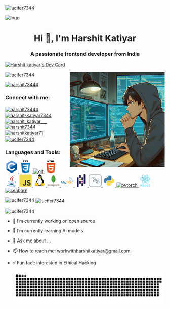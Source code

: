 <p align="left"> <img src="https://komarev.com/ghpvc/?username=lucifer7344&label=Profile%20views&color=0e75b6&style=flat" alt="lucifer7344" /> </p>

![logo ](https://github.com/Lucifer7344/Lucifer7344/blob/main/.github/workflows/Black%20Green%20Futuristic%20YouTube%20Intro%20(1).gif)



<h1 align="center">Hi 👋, I'm Harshit Katiyar</h1>
<h3 align="center">A passionate frontend developer from India</h3>

<a href="https://app.daily.dev/lucifer7344"><img src="https://api.daily.dev/devcards/v2/WmCWWW9DTDcmBMmL6Yc9u.png?type=wide&r=ipg" width="652" alt="Harshit katiyar's Dev Card"/></a>

<img align="right" alt="coding" width="300" src="https://github.com/Lucifer7344/Lucifer7344/blob/main/.github/workflows/_3abda505-a1ef-4be5-92e0-232e3e0086a3.jpeg">


<p align="left"> <a href="https://github.com/ryo-ma/github-profile-trophy"><img src="https://github-profile-trophy.vercel.app/?username=lucifer7344" alt="lucifer7344" /></a> </p>

<p align="left"> <a href="https://twitter.com/harshit73444" target="blank"><img src="https://img.shields.io/twitter/follow/harshit73444?logo=twitter&style=for-the-badge" alt="harshit73444" /></a> </p>

<h3 align="left">Connect with me:</h3>
<p align="left">
<a href="https://twitter.com/harshit73444" target="blank"><img align="center" src="https://raw.githubusercontent.com/rahuldkjain/github-profile-readme-generator/master/src/images/icons/Social/twitter.svg" alt="harshit73444" height="30" width="40" /></a>
<a href="https://linkedin.com/in/harshit-katiyar7344" target="blank"><img align="center" src="https://raw.githubusercontent.com/rahuldkjain/github-profile-readme-generator/master/src/images/icons/Social/linked-in-alt.svg" alt="harshit-katiyar7344" height="30" width="40" /></a>
<a href="https://instagram.com/harshit_katiyar___" target="blank"><img align="center" src="https://raw.githubusercontent.com/rahuldkjain/github-profile-readme-generator/master/src/images/icons/Social/instagram.svg" alt="harshit_katiyar___" height="30" width="40" /></a>
<a href="https://www.codechef.com/users/harshit7344" target="blank"><img align="center" src="https://cdn.jsdelivr.net/npm/simple-icons@3.1.0/icons/codechef.svg" alt="harshit7344" height="30" width="40" /></a>
<a href="https://www.hackerrank.com/harshitkatiyar71" target="blank"><img align="center" src="https://raw.githubusercontent.com/rahuldkjain/github-profile-readme-generator/master/src/images/icons/Social/hackerrank.svg" alt="harshitkatiyar71" height="30" width="40" /></a>
<a href="https://www.leetcode.com/lucifer7344" target="blank"><img align="center" src="https://raw.githubusercontent.com/rahuldkjain/github-profile-readme-generator/master/src/images/icons/Social/leet-code.svg" alt="lucifer7344" height="30" width="40" /></a>
</p>

<h3 align="left">Languages and Tools:</h3>
<p align="left"> <a href="https://www.cprogramming.com/" target="_blank" rel="noreferrer"> <img src="https://raw.githubusercontent.com/devicons/devicon/master/icons/c/c-original.svg" alt="c" width="40" height="40"/> </a> <a href="https://www.w3schools.com/css/" target="_blank" rel="noreferrer"> <img src="https://raw.githubusercontent.com/devicons/devicon/master/icons/css3/css3-original-wordmark.svg" alt="css3" width="40" height="40"/> </a> <a href="https://git-scm.com/" target="_blank" rel="noreferrer"> <img src="https://www.vectorlogo.zone/logos/git-scm/git-scm-icon.svg" alt="git" width="40" height="40"/> </a> <a href="https://www.w3.org/html/" target="_blank" rel="noreferrer"> <img src="https://raw.githubusercontent.com/devicons/devicon/master/icons/html5/html5-original-wordmark.svg" alt="html5" width="40" height="40"/> </a> <a href="https://www.java.com" target="_blank" rel="noreferrer"> <img src="https://raw.githubusercontent.com/devicons/devicon/master/icons/java/java-original.svg" alt="java" width="40" height="40"/> </a> <a href="https://developer.mozilla.org/en-US/docs/Web/JavaScript" target="_blank" rel="noreferrer"> <img src="https://raw.githubusercontent.com/devicons/devicon/master/icons/javascript/javascript-original.svg" alt="javascript" width="40" height="40"/> </a> <a href="https://www.linux.org/" target="_blank" rel="noreferrer"> <img src="https://raw.githubusercontent.com/devicons/devicon/master/icons/linux/linux-original.svg" alt="linux" width="40" height="40"/> </a> <a href="https://www.mongodb.com/" target="_blank" rel="noreferrer"> <img src="https://raw.githubusercontent.com/devicons/devicon/master/icons/mongodb/mongodb-original-wordmark.svg" alt="mongodb" width="40" height="40"/> </a> <a href="https://www.mysql.com/" target="_blank" rel="noreferrer"> <img src="https://raw.githubusercontent.com/devicons/devicon/master/icons/mysql/mysql-original-wordmark.svg" alt="mysql" width="40" height="40"/> </a> <a href="https://pandas.pydata.org/" target="_blank" rel="noreferrer"> <img src="https://raw.githubusercontent.com/devicons/devicon/2ae2a900d2f041da66e950e4d48052658d850630/icons/pandas/pandas-original.svg" alt="pandas" width="40" height="40"/> </a> <a href="https://www.photoshop.com/en" target="_blank" rel="noreferrer"> <img src="https://raw.githubusercontent.com/devicons/devicon/master/icons/photoshop/photoshop-line.svg" alt="photoshop" width="40" height="40"/> </a> <a href="https://www.python.org" target="_blank" rel="noreferrer"> <img src="https://raw.githubusercontent.com/devicons/devicon/master/icons/python/python-original.svg" alt="python" width="40" height="40"/> </a> <a href="https://pytorch.org/" target="_blank" rel="noreferrer"> <img src="https://www.vectorlogo.zone/logos/pytorch/pytorch-icon.svg" alt="pytorch" width="40" height="40"/> </a> <a href="https://reactjs.org/" target="_blank" rel="noreferrer"> <img src="https://raw.githubusercontent.com/devicons/devicon/master/icons/react/react-original-wordmark.svg" alt="react" width="40" height="40"/> </a> <a href="https://seaborn.pydata.org/" target="_blank" rel="noreferrer"> <img src="https://seaborn.pydata.org/_images/logo-mark-lightbg.svg" alt="seaborn" width="40" height="40"/> </a> </p>

<p><img align="left" src="https://github-readme-stats.vercel.app/api/top-langs?username=lucifer7344&show_icons=true&locale=en&layout=compact" alt="lucifer7344" /></p>

<p>&nbsp;<img align="center" src="https://github-readme-stats.vercel.app/api?username=lucifer7344&show_icons=true&locale=en" alt="lucifer7344" /></p>

<p><img align="center" src="https://github-readme-streak-stats.herokuapp.com/?user=lucifer7344&" alt="lucifer7344" /></p>

- 🔭 I’m currently working on open source
- 🌱 I’m currently learning Ai models 
- 💬 Ask me about ...
- 📫 How to reach me: workwithharshitkatiyar@gmail.com
- ⚡ Fun fact: interested in Ethical Hacking

  <img src="https://raw.githubusercontent.com/Lucifer7344/Lucifer7344/output/snake.svg" alt="Snake animation" />
